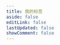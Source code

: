 ```yaml
---
title: 我的标签
aside: false
editLink: false
lastUpdated: false
showComment: false
---
```


<ClientOnly>
 <Tag />
</ClientOnly>